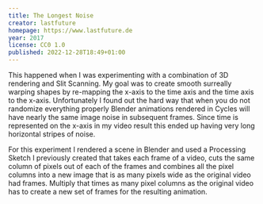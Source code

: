 ```yaml
---
title: The Longest Noise
creator: lastfuture
homepage: https://www.lastfuture.de
year: 2017
license: CC0 1.0
published: 2022-12-28T18:49+01:00
---
```


This happened when I was experimenting with a combination of 3D rendering and Slit Scanning. My goal was to create smooth surreally warping shapes by re-mapping the x-axis to the time axis and the time axis to the x-axis. Unfortunately I found out the hard way that when you do not randomize everything properly Blender animations rendered in Cycles will have nearly the same image noise in subsequent frames. Since time is represented on the x-axis in my video result this ended up having very long horizontal stripes of noise.

For this experiment I rendered a scene in Blender and used a Processing Sketch I previously created that takes each frame of a video, cuts the same column of pixels out of each of the frames and combines all the pixel columns into a new image that is as many pixels wide as the original video had frames. Multiply that times as many pixel columns as the original video has to create a new set of frames for the resulting animation.
